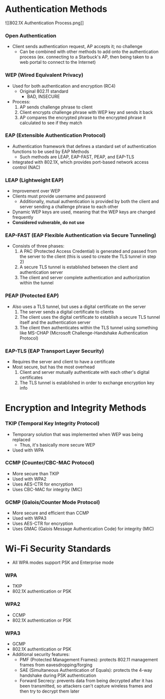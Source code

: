 # Authentication Methods
![[802.1X Authentication Process.png]]
### Open Authentication
- Client sends authentication request, AP accepts it; no challenge
	- Can be combined with other methods to add onto the authentication process (ex. connecting to a Starbuck's AP, then being taken to a web portal to connect to the Internet)
### WEP (Wired Equivalent Privacy)
- Used for both authentication and encryption (RC4)
	- Original 802.11 standard
		- BAD, INSECURE
- Process:
	1. AP sends challenge phrase to client
	2. Client encrypts challenge phrase with WEP key and sends it back
	3. AP compares the encrypted phrase to the encrypted phrase it calculated to see if they match
### EAP (Extensible Authentication Protocol)
- Authentication framework that defines a standard set of authentication functions to be used by EAP Methods
	- Such methods are LEAP, EAP-FAST, PEAP, and EAP-TLS
- Integrated with 802.1X, which provides port-based network access control (NAC)
### LEAP (Lightweight EAP)
- Improvement over WEP
- Clients must provide username and password
	- Additionally, mutual authentication is provided by both the client and server sending a challenge phrase to each other
- Dynamic WEP keys are used, meaning that the WEP keys are changed frequently
- **Considered vulnerable, do not use**
### EAP-FAST (EAP Flexible Authentication via Secure Tunneling)
- Consists of three phases:
	1. A PAC (Protected Access Credential) is generated and passed from the server to the client (this is used to create the TLS tunnel in step 2)
	2. A secure TLS tunnel is established between the client and authentication server
	3. The client and server complete authentication and authorization within the tunnel
### PEAP (Protected EAP)
- Also uses a TLS tunnel, but uses a digital certificate on the server
	1. The server sends a digital certificate to clients
	2. The client uses the digital certificate to establish a secure TLS tunnel itself and the authentication server
	3. The client then authenticates within the TLS tunnel using something like MS-CHAP (Microsoft Challenge-Handshake Authentication Protocol)
### EAP-TLS (EAP Transport Layer Security)
- Requires the server and client to have a certificate
- Most secure, but has the most overhead
	1. Client and server mutually authenticate with each other's digital certificates
	2. The TLS tunnel is established in order to exchange encryption key info
# Encryption and Integrity Methods
### TKIP (Temporal Key Integrity Protocol)
- Temporary solution that was implemented when WEP was being replaced
	- Thus, it's basically more secure WEP
- Used with WPA
### CCMP (Counter/CBC-MAC Protocol)
- More secure than TKIP
- Used with WPA2
- Uses AES-CTR for encryption
- Uses CBC-MAC for integrity (MIC)
### GCMP (Galois/Counter Mode Protocol)
- More secure and efficient than CCMP
- Used with WPA3
- Uses AES-CTR for encryption
- Uses GMAC (Galois Message Authentication Code) for integrity (MIC)
# Wi-Fi Security Standards
- All WPA modes support PSK and Enterprise mode
### WPA
- TKIP
- 802.1X authentication or PSK
### WPA2
- CCMP
- 802.1X authentication or PSK
### WPA3
- GCMP
- 802.1X authentication or PSK
- Additional security features:
	- PMF (Protected Management Frames): protects 802.11 management frames from eavesdropping/forging
	- SAE (Simultaneous Authentication of Equals): protects the 4-way handshake during PSK authentication
	- Forward Secrecy: prevents data from being decrypted after it has been transmitted, so attackers can't capture wireless frames and then try to decrypt them later